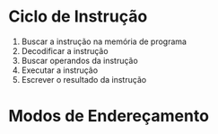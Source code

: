 # Ciclo de Instrução

1. Buscar a instrução na memória de programa
2. Decodificar a instrução
3. Buscar operandos da instrução
4. Executar a instrução
5. Escrever o resultado da instrução

# Modos de Endereçamento
